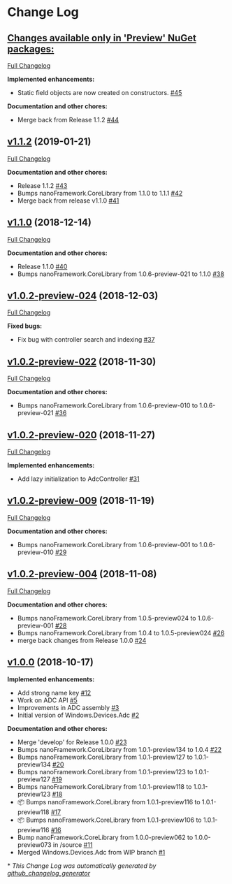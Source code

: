 # Change Log

## [**Changes available only in 'Preview' NuGet packages:**](https://github.com/nanoframework/lib-Windows.Devices.Adc/tree/HEAD)

[Full Changelog](https://github.com/nanoframework/lib-Windows.Devices.Adc/compare/v1.1.2...HEAD)

**Implemented enhancements:**

- Static field objects are now created on constructors. [\#45](https://github.com/nanoframework/lib-Windows.Devices.Adc/pull/45)

**Documentation and other chores:**

- Merge back from Release 1.1.2 [\#44](https://github.com/nanoframework/lib-Windows.Devices.Adc/pull/44)

## [v1.1.2](https://github.com/nanoframework/lib-Windows.Devices.Adc/tree/v1.1.2) (2019-01-21)
[Full Changelog](https://github.com/nanoframework/lib-Windows.Devices.Adc/compare/v1.1.0...v1.1.2)

**Documentation and other chores:**

- Release 1.1.2 [\#43](https://github.com/nanoframework/lib-Windows.Devices.Adc/pull/43)
- Bumps nanoFramework.CoreLibrary from 1.1.0 to 1.1.1 [\#42](https://github.com/nanoframework/lib-Windows.Devices.Adc/pull/42)
- Merge back from release v1.1.0 [\#41](https://github.com/nanoframework/lib-Windows.Devices.Adc/pull/41)

## [v1.1.0](https://github.com/nanoframework/lib-Windows.Devices.Adc/tree/v1.1.0) (2018-12-14)
[Full Changelog](https://github.com/nanoframework/lib-Windows.Devices.Adc/compare/v1.0.2-preview-024...v1.1.0)

**Documentation and other chores:**

- Release 1.1.0 [\#40](https://github.com/nanoframework/lib-Windows.Devices.Adc/pull/40)
- Bumps nanoFramework.CoreLibrary from 1.0.6-preview-021 to 1.1.0 [\#38](https://github.com/nanoframework/lib-Windows.Devices.Adc/pull/38)

## [v1.0.2-preview-024](https://github.com/nanoframework/lib-Windows.Devices.Adc/tree/v1.0.2-preview-024) (2018-12-03)
[Full Changelog](https://github.com/nanoframework/lib-Windows.Devices.Adc/compare/v1.0.2-preview-022...v1.0.2-preview-024)

**Fixed bugs:**

- Fix bug with controller search and indexing [\#37](https://github.com/nanoframework/lib-Windows.Devices.Adc/pull/37)

## [v1.0.2-preview-022](https://github.com/nanoframework/lib-Windows.Devices.Adc/tree/v1.0.2-preview-022) (2018-11-30)
[Full Changelog](https://github.com/nanoframework/lib-Windows.Devices.Adc/compare/v1.0.2-preview-020...v1.0.2-preview-022)

**Documentation and other chores:**

- Bumps nanoFramework.CoreLibrary from 1.0.6-preview-010 to 1.0.6-preview-021 [\#36](https://github.com/nanoframework/lib-Windows.Devices.Adc/pull/36)

## [v1.0.2-preview-020](https://github.com/nanoframework/lib-Windows.Devices.Adc/tree/v1.0.2-preview-020) (2018-11-27)
[Full Changelog](https://github.com/nanoframework/lib-Windows.Devices.Adc/compare/v1.0.2-preview-009...v1.0.2-preview-020)

**Implemented enhancements:**

- Add lazy initialization to AdcController [\#31](https://github.com/nanoframework/lib-Windows.Devices.Adc/pull/31)

## [v1.0.2-preview-009](https://github.com/nanoframework/lib-Windows.Devices.Adc/tree/v1.0.2-preview-009) (2018-11-19)
[Full Changelog](https://github.com/nanoframework/lib-Windows.Devices.Adc/compare/v1.0.2-preview-004...v1.0.2-preview-009)

**Documentation and other chores:**

- Bumps nanoFramework.CoreLibrary from 1.0.6-preview-001 to 1.0.6-preview-010 [\#29](https://github.com/nanoframework/lib-Windows.Devices.Adc/pull/29)

## [v1.0.2-preview-004](https://github.com/nanoframework/lib-Windows.Devices.Adc/tree/v1.0.2-preview-004) (2018-11-08)
[Full Changelog](https://github.com/nanoframework/lib-Windows.Devices.Adc/compare/v1.0.0...v1.0.2-preview-004)

**Documentation and other chores:**

- Bumps nanoFramework.CoreLibrary from 1.0.5-preview024 to 1.0.6-preview-001 [\#28](https://github.com/nanoframework/lib-Windows.Devices.Adc/pull/28)
- Bumps nanoFramework.CoreLibrary from 1.0.4 to 1.0.5-preview024 [\#26](https://github.com/nanoframework/lib-Windows.Devices.Adc/pull/26)
- merge back changes from Release 1.0.0 [\#24](https://github.com/nanoframework/lib-Windows.Devices.Adc/pull/24)

## [v1.0.0](https://github.com/nanoframework/lib-Windows.Devices.Adc/tree/v1.0.0) (2018-10-17)
**Implemented enhancements:**

- Add strong name key [\#12](https://github.com/nanoframework/lib-Windows.Devices.Adc/pull/12)
- Work on ADC API [\#5](https://github.com/nanoframework/lib-Windows.Devices.Adc/pull/5)
- Improvements in ADC assembly [\#3](https://github.com/nanoframework/lib-Windows.Devices.Adc/pull/3)
- Initial version of Windows.Devices.Adc [\#2](https://github.com/nanoframework/lib-Windows.Devices.Adc/pull/2)

**Documentation and other chores:**

- Merge 'develop' for Release 1.0.0 [\#23](https://github.com/nanoframework/lib-Windows.Devices.Adc/pull/23)
- Bumps nanoFramework.CoreLibrary from 1.0.1-preview134 to 1.0.4 [\#22](https://github.com/nanoframework/lib-Windows.Devices.Adc/pull/22)
- Bumps nanoFramework.CoreLibrary from 1.0.1-preview127 to 1.0.1-preview134 [\#20](https://github.com/nanoframework/lib-Windows.Devices.Adc/pull/20)
- Bumps nanoFramework.CoreLibrary from 1.0.1-preview123 to 1.0.1-preview127 [\#19](https://github.com/nanoframework/lib-Windows.Devices.Adc/pull/19)
- Bumps nanoFramework.CoreLibrary from 1.0.1-preview118 to 1.0.1-preview123 [\#18](https://github.com/nanoframework/lib-Windows.Devices.Adc/pull/18)
- 📦 Bumps nanoFramework.CoreLibrary from 1.0.1-preview116 to 1.0.1-preview118 [\#17](https://github.com/nanoframework/lib-Windows.Devices.Adc/pull/17)
- 📦 Bumps nanoFramework.CoreLibrary from 1.0.1-preview106 to 1.0.1-preview116 [\#16](https://github.com/nanoframework/lib-Windows.Devices.Adc/pull/16)
- Bump nanoFramework.CoreLibrary from 1.0.0-preview062 to 1.0.0-preview073 in /source [\#11](https://github.com/nanoframework/lib-Windows.Devices.Adc/pull/11)
- Merged Windows.Devices.Adc from WIP branch [\#1](https://github.com/nanoframework/lib-Windows.Devices.Adc/pull/1)



\* *This Change Log was automatically generated by [github_changelog_generator](https://github.com/skywinder/Github-Changelog-Generator)*